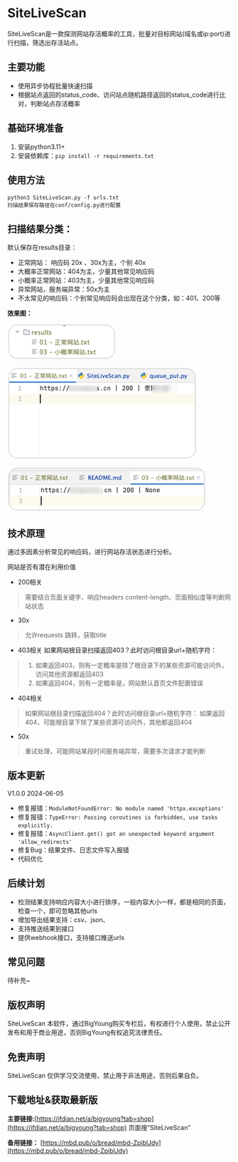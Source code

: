 # SiteLiveScan

SiteLiveScan是一款探测网站存活概率的工具，批量对目标网站(域名或ip:port)进行扫描，筛选出存活站点。

## 主要功能

- 使用异步协程批量快速扫描
- 根据站点返回的status_code、访问站点随机路径返回的status_code进行比对，判断站点存活概率

## 基础环境准备

1. 安装python3.11+
2. 安装依赖库：`pip install -r requirements.txt`

## 使用方法

```shell
python3 SiteLiveScan.py -f urls.txt
扫描结果保存路径在conf/config.py进行配置
```

## 扫描结果分类：

默认保存在results目录：

- 正常网站： 响应码 20x  、30x为主，个别 40x
- 大概率正常网站：404为主，少量其他常见响应码
- 小概率正常网站：403为主，少量其他常见响应码
- 异常网站，服务端异常：50x为主
- 不太常见的响应码：个别常见响应码会出现在这个分类，如：401、200等

**效果图：**

![image.png](img/1.png)

![image.png](img/2.png)

![image.png](img/3.png)

## 技术原理

通过多因素分析常见的响应码，进行网站存活状态进行分析。

网站是否有潜在利用价值

- 200相关

> 需要结合页面关键字、响应headers content-length、页面相似度等判断网站状态

- 30x

> 允许requests 跳转，获取title

- 403相关
  如果网站根目录扫描返回403？此时访问根目录url+随机字符：

> 1. 如果返回403，则有一定概率是除了根目录下的某些资源可能访问外，访问其他资源都返回403
> 2. 如果返回404，则有一定概率是，网站默认首页文件配置错误

- 404相关

> 如果网站根目录扫描返回404？此时访问根目录url+随机字符：
> 如果返回404，可能根目录下除了某些资源可访问外，其他都返回404

- 50x

> 重试处理，可能网站某段时间服务端异常，需要多次请求才能判断

## 版本更新

V1.0.0 2024-06-05

- 修复报错：`ModuleNotFoundError: No module named 'httpx.exceptions'`
- 修复报错：`TypeError: Passing coroutines is forbidden, use tasks explicitly.`
- 修复报错：`AsyncClient.get() got an unexpected keyword argument 'allow_redirects'`
- 修复Bug：结果文件、日志文件写入报错
- 代码优化

## 后续计划

- 检测结果支持响应内容大小进行排序，一般内容大小一样，都是相同的页面，检查一个，即可忽略其他urls
- 增加导出结果支持：csv、json、
- 支持推送结果到接口
- 提供webhook接口，支持接口推送urls

## 常见问题

待补充~

## 版权声明

SiteLiveScan 本软件，通过BigYoung购买专栏后，有权进行个人使用，禁止公开发布和用于商业用途，否则BigYoung有权追究法律责任。

## 免责声明

SiteLiveScan 仅供学习交流使用，禁止用于非法用途，否则后果自负。

## 下载地址&获取最新版

**主要链接:**[https://ifdian.net/a/bigyoung?tab=shop](https://ifdian.net/a/bigyoung?tab=shop) 页面搜“SiteLiveScan”

**备用链接：** [https://mbd.pub/o/bread/mbd-ZpiblJdy](https://mbd.pub/o/bread/mbd-ZpiblJdy)
